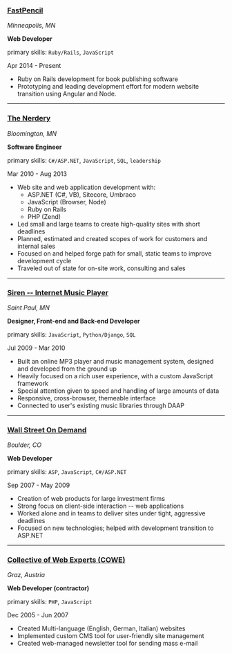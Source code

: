 ### [FastPencil](http://www.fastpencil.com)
_Minneapolis, MN_

**Web Developer**

primary skills: `Ruby/Rails`, `JavaScript`

Apr 2014 - Present

 * Ruby on Rails development for book publishing software
 * Prototyping and leading development effort for modern website transition using Angular and Node.

---

### [The Nerdery](http://www.nerdery.com)
_Bloomington, MN_

**Software Engineer**

primary skills: `C#/ASP.NET`, `JavaScript`, `SQL`, `leadership`

Mar 2010 - Aug 2013

 * Web site and web application development with:
   * ASP.NET (C#, VB), Sitecore, Umbraco
   * JavaScript (Browser, Node)
   * Ruby on Rails
   * PHP (Zend)
 * Led small and large teams to create high-quality sites with short deadlines
 * Planned, estimated and created scopes of work for customers and internal sales
 * Focused on and helped forge path for small, static teams to improve development cycle
 * Traveled out of state for on-site work, consulting and sales

---

### [Siren -- Internet Music Player](http://www.sirenp.com)
_Saint Paul, MN_

**Designer, Front-end and Back-end Developer**

primary skills: `JavaScript`, `Python/Django`, `SQL`

Jul 2009 - Mar 2010

 * Built an online MP3 player and music management system, designed and developed from the ground up
 * Heavily focused on a rich user experience, with a custom JavaScript framework
 * Special attention given to speed and handling of large amounts of data
 * Responsive, cross-browser, themeable interface
 * Connected to user's existing music libraries through DAAP

---

### [Wall Street On Demand](http://www.wallst.com)
_Boulder, CO_

**Web Developer**

primary skills: `ASP`, `JavaScript`, `C#/ASP.NET`

Sep 2007 - May 2009

 * Creation of web products for large investment firms
 * Strong focus on client-side interaction -- web applications
 * Worked alone and in teams to deliver sites under tight, aggressive deadlines
 * Focused on new technologies; helped with development transition to ASP.NET

---

### [Collective of Web Experts (COWE)](http://www.cowe.at)
_Graz, Austria_

**Web Developer (contractor)**

primary skills: `PHP`, `JavaScript`

Dec 2005 - Jun 2007

 * Created Multi-language (English, German, Italian) websites
 * Implemented custom CMS tool for user-friendly site management
 * Created web-managed newsletter tool for sending mass e-mail
